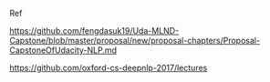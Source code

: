 Ref


https://github.com/fengdasuk19/Uda-MLND-Capstone/blob/master/proposal/new/proposal-chapters/Proposal-CapstoneOfUdacity-NLP.md

https://github.com/oxford-cs-deepnlp-2017/lectures

